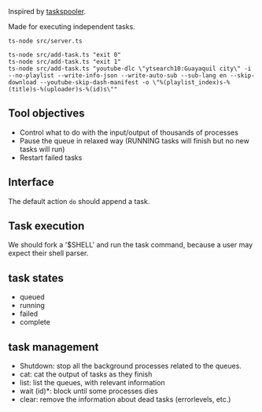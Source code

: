 Inspired by [taskspooler](http://freshmeat.net/projects/taskspooler/).

Made for executing independent tasks.

```
ts-node src/server.ts

ts-node src/add-task.ts "exit 0"
ts-node src/add-task.ts "exit 1"
ts-node src/add-task.ts "youtube-dlc \"ytsearch10:Guayaquil city\" -i --no-playlist --write-info-json --write-auto-sub --sub-lang en --skip-download --youtube-skip-dash-manifest -o \"%(playlist_index)s-%(title)s-%(uploader)s-%(id)s\""
```

## Tool objectives

- Control what to do with the input/output of thousands of processes
- Pause the queue in relaxed way (RUNNING tasks will finish but no new tasks will run)
- Restart failed tasks

## Interface

The default action `do` should append a task.

## Task execution

We should fork a '\$SHELL' and run the task command, because a user may expect their shell parser.

## task states

- queued
- running
- failed
- complete

## task management

- Shutdown: stop all the background processes related to the queues.
- cat: cat the output of tasks as they finish
- list: list the queues, with relevant information
- wait (id)\*: block until some processes dies
- clear: remove the information about dead tasks (errorlevels, etc.)
